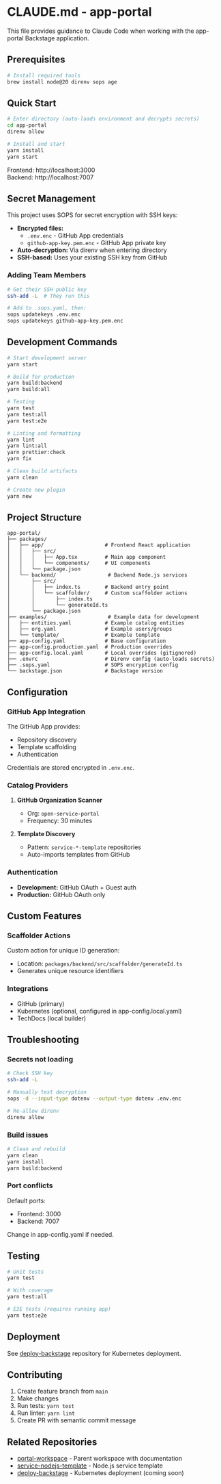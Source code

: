 # CLAUDE.md - app-portal

This file provides guidance to Claude Code when working with the app-portal Backstage application.

## Prerequisites

```bash
# Install required tools
brew install node@20 direnv sops age
```

## Quick Start

```bash
# Enter directory (auto-loads environment and decrypts secrets)
cd app-portal
direnv allow

# Install and start
yarn install
yarn start
```

Frontend: http://localhost:3000  
Backend: http://localhost:7007

## Secret Management

This project uses SOPS for secret encryption with SSH keys:

- **Encrypted files:**
  - `.env.enc` - GitHub App credentials
  - `github-app-key.pem.enc` - GitHub App private key
- **Auto-decryption:** Via direnv when entering directory
- **SSH-based:** Uses your existing SSH key from GitHub

### Adding Team Members

```bash
# Get their SSH public key
ssh-add -L  # They run this

# Add to .sops.yaml, then:
sops updatekeys .env.enc
sops updatekeys github-app-key.pem.enc
```

## Development Commands

```bash
# Start development server
yarn start

# Build for production
yarn build:backend
yarn build:all

# Testing
yarn test
yarn test:all
yarn test:e2e

# Linting and formatting
yarn lint
yarn lint:all
yarn prettier:check
yarn fix

# Clean build artifacts
yarn clean

# Create new plugin
yarn new
```

## Project Structure

```
app-portal/
├── packages/
│   ├── app/                    # Frontend React application
│   │   ├── src/
│   │   │   ├── App.tsx         # Main app component
│   │   │   └── components/     # UI components
│   │   └── package.json
│   └── backend/                 # Backend Node.js services
│       ├── src/
│       │   ├── index.ts        # Backend entry point
│       │   └── scaffolder/     # Custom scaffolder actions
│       │       ├── index.ts
│       │       └── generateId.ts
│       └── package.json
├── examples/                    # Example data for development
│   ├── entities.yaml           # Example catalog entities
│   ├── org.yaml                # Example users/groups
│   └── template/               # Example template
├── app-config.yaml             # Base configuration
├── app-config.production.yaml  # Production overrides
├── app-config.local.yaml       # Local overrides (gitignored)
├── .envrc                      # Direnv config (auto-loads secrets)
├── .sops.yaml                  # SOPS encryption config
└── backstage.json              # Backstage version
```

## Configuration

### GitHub App Integration

The GitHub App provides:
- Repository discovery
- Template scaffolding
- Authentication

Credentials are stored encrypted in `.env.enc`.

### Catalog Providers

1. **GitHub Organization Scanner**
   - Org: `open-service-portal`
   - Frequency: 30 minutes

2. **Template Discovery**
   - Pattern: `service-*-template` repositories
   - Auto-imports templates from GitHub

### Authentication

- **Development:** GitHub OAuth + Guest auth
- **Production:** GitHub OAuth only

## Custom Features

### Scaffolder Actions

Custom action for unique ID generation:
- Location: `packages/backend/src/scaffolder/generateId.ts`
- Generates unique resource identifiers

### Integrations

- GitHub (primary)
- Kubernetes (optional, configured in app-config.local.yaml)
- TechDocs (local builder)

## Troubleshooting

### Secrets not loading

```bash
# Check SSH key
ssh-add -L

# Manually test decryption
sops -d --input-type dotenv --output-type dotenv .env.enc

# Re-allow direnv
direnv allow
```

### Build issues

```bash
# Clean and rebuild
yarn clean
yarn install
yarn build:backend
```

### Port conflicts

Default ports:
- Frontend: 3000
- Backend: 7007

Change in app-config.yaml if needed.

## Testing

```bash
# Unit tests
yarn test

# With coverage
yarn test:all

# E2E tests (requires running app)
yarn test:e2e
```

## Deployment

See [deploy-backstage](https://github.com/open-service-portal/deploy-backstage) repository for Kubernetes deployment.

## Contributing

1. Create feature branch from `main`
2. Make changes
3. Run tests: `yarn test`
4. Run linter: `yarn lint`
5. Create PR with semantic commit message

## Related Repositories

- [portal-workspace](https://github.com/open-service-portal/portal-workspace) - Parent workspace with documentation
- [service-nodejs-template](https://github.com/open-service-portal/service-nodejs-template) - Node.js service template
- [deploy-backstage](https://github.com/open-service-portal/deploy-backstage) - Kubernetes deployment (coming soon)